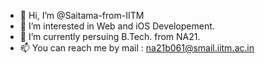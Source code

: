 - 👋 Hi, I’m @Saitama-from-IITM
- 👀 I’m interested in Web and iOS Developement.
- 🌱 I’m currently persuing B.Tech. from NA21.
- 📫 You can reach me by mail : na21b061@smail.iitm.ac.in

<!---
Sitama-from-IITM/Sitama-from-IITM is a ✨ special ✨ repository because its `README.md` (this file) appears on your GitHub profile.
You can click the Preview link to take a look at your changes.
--->
